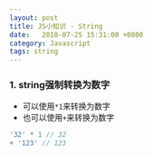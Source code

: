 ```yaml
---
layout: post
title: JS小知识 - String
date:   2018-07-25 15:31:00 +0800
category: Javascript
tags: string
---
```


### 1. string强制转换为数字
- 可以使用`*1`来转换为数字
- 也可以使用`+`来转换为数字

``` javascript
'32' * 1 // 32
+ '123' // 123
```
